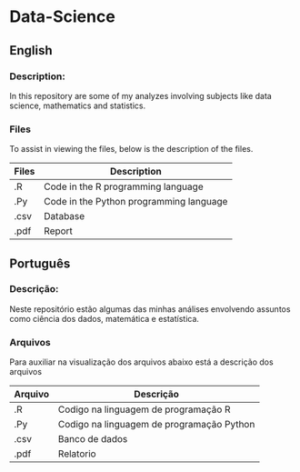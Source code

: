 # Data-Science

## **English**
### Description:

In this repository are some of my analyzes involving subjects like data science, mathematics and statistics.

### Files

To assist in viewing the files, below is the description of the files.

| Files   | Description |
| ---    | ---       |
| .R  | Code in the R programming language         |
| .Py | Code in the Python programming language         |
| .csv  |  Database       |
| .pdf  |  Report        |


## **Português**

### Descrição:

Neste repositório estão algumas das minhas análises envolvendo assuntos como ciência dos dados, matemática e estatística. 

### Arquivos

Para auxiliar na visualização dos arquivos abaixo está a descrição dos arquivos

| Arquivo   | Descrição |
| ---    | ---       |
| .R  | Codigo na linguagem de programação R         |
| .Py  | Codigo na linguagem de programação Python         |
| .csv  |  Banco de dados       |
| .pdf  |  Relatorio        |
